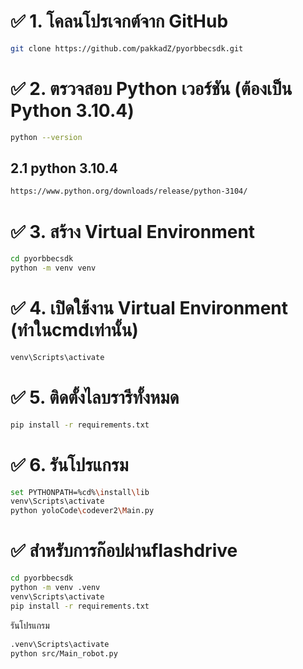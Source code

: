 # ✅ 1. โคลนโปรเจกต์จาก GitHub
```bash
git clone https://github.com/pakkadZ/pyorbbecsdk.git
```
# ✅ 2. ตรวจสอบ Python เวอร์ชัน (ต้องเป็น Python 3.10.4)
```bash
python --version
```
## 2.1 python 3.10.4
```bash
https://www.python.org/downloads/release/python-3104/
```



# ✅ 3. สร้าง Virtual Environment

```bash
cd pyorbbecsdk
python -m venv venv
```
# ✅ 4. เปิดใช้งาน Virtual Environment (ทำในcmdเท่านั้น)
```bash
venv\Scripts\activate
```
# ✅ 5. ติดตั้งไลบรารีทั้งหมด
```bash
pip install -r requirements.txt
```
# ✅ 6. รันโปรแกรม
```bash
set PYTHONPATH=%cd%\install\lib
venv\Scripts\activate
python yoloCode\codever2\Main.py
```


# ✅ สำหรับการก๊อปผ่านflashdrive 
```bash
cd pyorbbecsdk
python -m venv .venv
venv\Scripts\activate
pip install -r requirements.txt
```
รันโปรแกรม
```bash
.venv\Scripts\activate
python src/Main_robot.py
```

